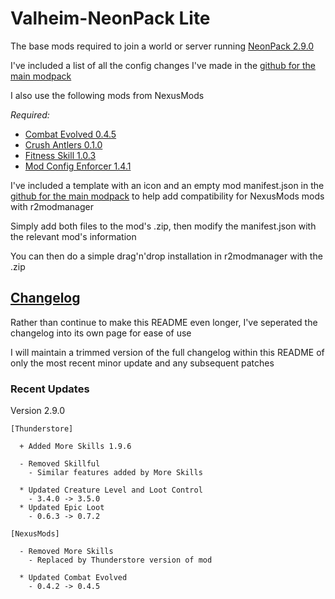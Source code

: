 # Valheim-NeonPack Lite

The base mods required to join a world or server running [NeonPack 2.9.0][neonpack]

I've included a list of all the config changes I've made in the [github for the main modpack][github-extras]

I also use the following mods from NexusMods

_Required:_

- [Combat Evolved 0.4.5][combat-evolved]
- [Crush Antlers 0.1.0][crush-antlers]
- [Fitness Skill 1.0.3][fitness-skill]
- [Mod Config Enforcer 1.4.1][mod-config-enforcer]

I've included a template with an icon and an empty mod manifest.json in the [github for the main modpack][github-extras] to help add compatibility for NexusMods mods with r2modmanager

Simply add both files to the mod's .zip, then modify the manifest.json with the relevant mod's information

You can then do a simple drag'n'drop installation in r2modmanager with the .zip

## [Changelog][changelog]

Rather than continue to make this README even longer, I've seperated the changelog into its own page for ease of use

I will maintain a trimmed version of the full changelog within this README of only the most recent minor update and any subsequent patches

### Recent Updates

Version 2.9.0

```text
[Thunderstore]

  + Added More Skills 1.9.6

  - Removed Skillful
    - Similar features added by More Skills

  * Updated Creature Level and Loot Control
    - 3.4.0 -> 3.5.0
  * Updated Epic Loot
    - 0.6.3 -> 0.7.2

[NexusMods]

  - Removed More Skills
    - Replaced by Thunderstore version of mod

  * Updated Combat Evolved
    - 0.4.2 -> 0.4.5
```

[changelog]: https://github.com/NeonCarbide/Valheim-NeonPack-Lite/blob/master/CHANGELOG.md
[github-extras]: https://github.com/NeonCarbide/Valheim-NeonPack/tree/main/extras
[neonpack]: https://valheim.thunderstore.io/package/NeonCarbide/NeonPack/

<!-- Mod Links -->

[combat-evolved]: https://www.nexusmods.com/valheim/mods/301
[crush-antlers]: https://www.nexusmods.com/valheim/mods/590
[fitness-skill]: https://www.nexusmods.com/valheim/mods/388
[mod-config-enforcer]: https://www.nexusmods.com/valheim/mods/460
